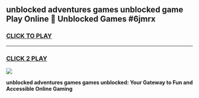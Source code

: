 
## unblocked adventures games unblocked game Play Online 👋 Unblocked Games #6jmrx
<h3>
<a href="https://premium.freeplayer.one?title=unblocked_adventures_games&ref=21F">CLICK TO PLAY</a></h3>
<hr>

<h3>
<a href="https://premium.freeplayer.one?title=unblocked_adventures_games&ref=21F">CLICK 2 PLAY</a>
  
</h3>

<a href="https://premium.freeplayer.one?title=unblocked_adventures_games&ref=21F/"><img src="https://clearcache.store/games.png"></a>


**unblocked adventures games games unblocked: Your Gateway to Fun and Accessible Online Gaming**
